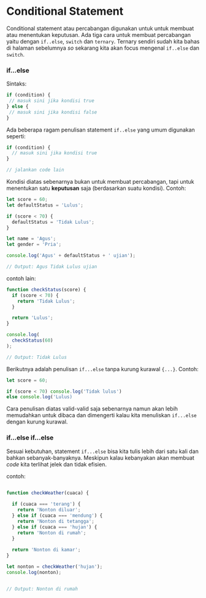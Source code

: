 # Conditional Statement

Conditional statement atau percabangan digunakan untuk untuk membuat atau menentukan keputusan. Ada tiga cara untuk membuat percabangan yaitu dengan ```if..else```, ```switch``` dan ```ternary```. Ternary sendiri sudah kita bahas di halaman sebelumnya _so_ sekarang kita akan focus mengenal ```if..else``` dan ```switch```.


### if...else

Sintaks:
```javascript
if (condition) {
 // masuk sini jika kondisi true 
} else {
 // masuk sini jika kondisi false
}
```

Ada beberapa ragam penulisan statement ```if..else``` yang umum digunakan seperti:

```javascript
if (condition) {
  // masuk sini jika kondisi true
}

// jalankan code lain
```
Kondisi diatas sebenarnya bukan untuk membuat percabangan, tapi untuk menentukan satu **keputusan** saja (berdasarkan suatu kondisi). Contoh:

```javascript
let score = 60;
let defaultStatus = 'Lulus';

if (score < 70) {
  defaultStatus = 'Tidak Lulus';
}

let name = 'Agus';
let gender = 'Pria';

console.log('Agus' + defaultStatus + ' ujian');

// Output: Agus Tidak Lulus ujian

```

contoh lain:
```javascript
function checkStatus(score) {
  if (score < 70) {
    return 'Tidak Lulus';
  }

  return 'Lulus';
}

console.log(
  checkStatus(60)
);

// Output: Tidak Lulus
```

Berikutnya adalah penulisan ```if...else``` tanpa kurung kurawal ```{...}```. Contoh:
```javascript
let score = 60;

if (score < 70) console.log('Tidak lulus')
else console.log('Lulus)
```

Cara penulisan diatas valid-valid saja sebenarnya namun akan lebih memudahkan untuk dibaca dan dimengerti kalau kita menuliskan ```if...else``` dengan kurung kurawal.

### if...else if...else
Sesuai kebutuhan, statement ```if...else``` bisa kita tulis lebih dari satu kali dan bahkan sebanyak-banyaknya. Meskipun kalau kebanyakan akan membuat _code_ kita terlihat jelek dan tidak efisien.

contoh:
```javascript

function checkWeather(cuaca) {
  
  if (cuaca === 'terang') {
    return 'Nonton diluar';
  } else if (cuaca === 'mendung') {
    return 'Nonton di tetangga';
  } else if (cuaca === 'hujan') {
    return 'Nonton di rumah';
  }
  
  return 'Nonton di kamar';
}

let nonton = checkWeather('hujan');
console.log(nonton);


// Output: Nonton di rumah

```